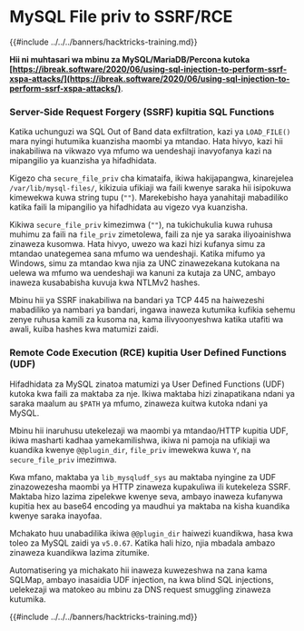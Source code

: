 # MySQL File priv to SSRF/RCE

{{#include ../../../banners/hacktricks-training.md}}

**Hii ni muhtasari wa mbinu za MySQL/MariaDB/Percona kutoka [https://ibreak.software/2020/06/using-sql-injection-to-perform-ssrf-xspa-attacks/](https://ibreak.software/2020/06/using-sql-injection-to-perform-ssrf-xspa-attacks/)**.

### Server-Side Request Forgery (SSRF) kupitia SQL Functions

Katika uchunguzi wa SQL Out of Band data exfiltration, kazi ya `LOAD_FILE()` mara nyingi hutumika kuanzisha maombi ya mtandao. Hata hivyo, kazi hii inakabiliwa na vikwazo vya mfumo wa uendeshaji inavyofanya kazi na mipangilio ya kuanzisha ya hifadhidata.

Kigezo cha `secure_file_priv` cha kimataifa, ikiwa hakijapangwa, kinarejelea `/var/lib/mysql-files/`, kikizuia ufikiaji wa faili kwenye saraka hii isipokuwa kimewekwa kuwa string tupu (`""`). Marekebisho haya yanahitaji mabadiliko katika faili la mipangilio ya hifadhidata au vigezo vya kuanzisha.

Kikiwa `secure_file_priv` kimezimwa (`""`), na tukichukulia kuwa ruhusa muhimu za faili na `file_priv` zimetolewa, faili za nje ya saraka iliyoainishwa zinaweza kusomwa. Hata hivyo, uwezo wa kazi hizi kufanya simu za mtandao unategemea sana mfumo wa uendeshaji. Katika mifumo ya Windows, simu za mtandao kwa njia za UNC zinawezekana kutokana na uelewa wa mfumo wa uendeshaji wa kanuni za kutaja za UNC, ambayo inaweza kusababisha kuvuja kwa NTLMv2 hashes.

Mbinu hii ya SSRF inakabiliwa na bandari ya TCP 445 na haiwezeshi mabadiliko ya nambari ya bandari, ingawa inaweza kutumika kufikia sehemu zenye ruhusa kamili za kusoma na, kama ilivyoonyeshwa katika utafiti wa awali, kuiba hashes kwa matumizi zaidi.

### Remote Code Execution (RCE) kupitia User Defined Functions (UDF)

Hifadhidata za MySQL zinatoa matumizi ya User Defined Functions (UDF) kutoka kwa faili za maktaba za nje. Ikiwa maktaba hizi zinapatikana ndani ya saraka maalum au `$PATH` ya mfumo, zinaweza kuitwa kutoka ndani ya MySQL.

Mbinu hii inaruhusu utekelezaji wa maombi ya mtandao/HTTP kupitia UDF, ikiwa masharti kadhaa yamekamilishwa, ikiwa ni pamoja na ufikiaji wa kuandika kwenye `@@plugin_dir`, `file_priv` imewekwa kuwa `Y`, na `secure_file_priv` imezimwa.

Kwa mfano, maktaba ya `lib_mysqludf_sys` au maktaba nyingine za UDF zinazowezesha maombi ya HTTP zinaweza kupakuliwa ili kutekeleza SSRF. Maktaba hizo lazima zipelekwe kwenye seva, ambayo inaweza kufanywa kupitia hex au base64 encoding ya maudhui ya maktaba na kisha kuandika kwenye saraka inayofaa.

Mchakato huu unabadilika ikiwa `@@plugin_dir` haiwezi kuandikwa, hasa kwa toleo za MySQL zaidi ya `v5.0.67`. Katika hali hizo, njia mbadala ambazo zinaweza kuandikwa lazima zitumike.

Automatisering ya michakato hii inaweza kuwezeshwa na zana kama SQLMap, ambayo inasaidia UDF injection, na kwa blind SQL injections, uelekezaji wa matokeo au mbinu za DNS request smuggling zinaweza kutumika.

{{#include ../../../banners/hacktricks-training.md}}
